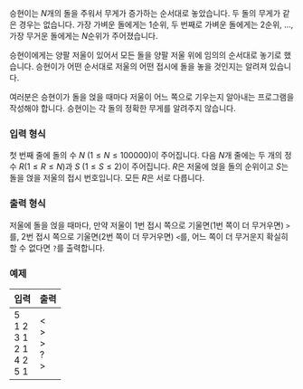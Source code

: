 승현이는 $N$개의 돌을 주워서 무게가 증가하는 순서대로 놓았습니다. 두 돌의 무게가 같은 경우는 없습니다. 가장 가벼운 돌에게는 1순위, 두 번째로 가벼운 돌에게는 2순위, ..., 가장 무거운 돌에게는 $N$순위가 주어졌습니다.

승현이에게는 양팔 저울이 있어서 모든 돌을 양팔 저울 위에 임의의 순서대로 놓기로 했습니다. 승현이가 어떤 순서대로 저울의 어떤 접시에 돌을 놓을 것인지는 알려져 있습니다.

여러분은 승현이가 돌을 얹을 때마다 저울이 어느 쪽으로 기우는지 알아내는 프로그램을 작성해야 합니다. 승현이는 각 돌의 정확한 무게를 알려주지 않습니다.

### 입력 형식

첫 번째 줄에 돌의 수 $N$ ($1 \le N \le 100 000$)이 주어집니다. 다음 $N$개 줄에는 두 개의 정수 $R$($1 \le R \le N$)과 $S$ ($1 \le S \le 2$)이 주어집니다. $R$은 저울에 얹을 돌의 순위이고 $S$는 돌을 얹을 저울의 접시 번호입니다. 모든 $R$은 서로 다릅니다.

### 출력 형식

저울에 돌을 얹을 때마다, 만약 저울이 1번 접시 쪽으로 기울면(1번 쪽이 더 무거우면) `>`를, 2번 접시 쪽으로 기울면(2번 쪽이 더 무거우면) `<`를, 어느 쪽이 더 무거운지 확실히 할 수 없다면 `?`를 출력합니다.

### 예제

<table class='table table-bordered table-condensed'>
 <thead>
  <tr>
   <th style="width: 50%;">입력</th>
   <th style="width: 50%;">출력</th>
  </tr>
 </thead>
 <tbody>
  <tr>
   <td class="code-font">5<br/>
1 2<br/>
3 1<br/>
2 1<br/>
4 2<br/>
5 1</td>
   <td class="code-font">&lt;<br/>
&gt;<br/>
&gt;<br/>
?<br/>
&gt;</td>
  </tr>
 </tbody>
</table>